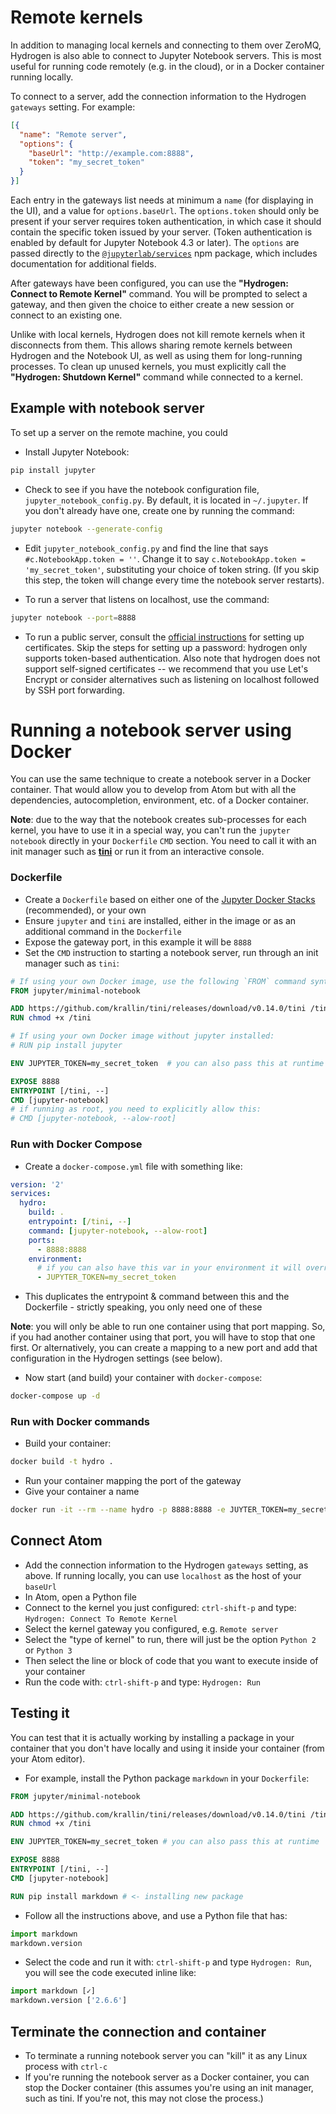 # Remote kernels

In addition to managing local kernels and connecting to them over ZeroMQ, Hydrogen is also able to connect to Jupyter Notebook servers. This is most useful for running code remotely (e.g. in the cloud), or in a Docker container running locally.

To connect to a server, add the connection information to the Hydrogen `gateways` setting. For example:

```json
[{
  "name": "Remote server",
  "options": {
    "baseUrl": "http://example.com:8888",
    "token": "my_secret_token"
  }
}]
```

Each entry in the gateways list needs at minimum a `name` (for displaying in the UI), and a value for `options.baseUrl`. The `options.token` should only be present if your server requires token authentication, in which case it should contain the specific token issued by your server. (Token authentication is enabled by default for Jupyter Notebook 4.3 or later). The `options` are passed directly to the [`@jupyterlab/services`](https://github.com/jupyterlab/services) npm package, which includes documentation for additional fields.

After gateways have been configured, you can use the **"Hydrogen: Connect to Remote Kernel"** command. You will be prompted to select a gateway, and then given the choice to either create a new session or connect to an existing one.

Unlike with local kernels, Hydrogen does not kill remote kernels when it disconnects from them. This allows sharing remote kernels between Hydrogen and the Notebook UI, as well as using them for long-running processes. To clean up unused kernels, you must explicitly call the **"Hydrogen: Shutdown Kernel"** command while connected to a kernel.

## Example with notebook server

To set up a server on the remote machine, you could

- Install Jupyter Notebook:

```bash
pip install jupyter
```

- Check to see if you have the notebook configuration file, `jupyter_notebook_config.py`. By default, it is located in `~/.jupyter`. If you don't already have one, create one by running the command:

```bash
jupyter notebook --generate-config
```

- Edit `jupyter_notebook_config.py` and find the line that says `#c.NotebookApp.token = ''`. Change it to say `c.NotebookApp.token = 'my_secret_token'`, substituting your choice of token string. (If you skip this step, the token will change every time the notebook server restarts).

- To run a server that listens on localhost, use the command:

```bash
jupyter notebook --port=8888
```

- To run a public server, consult the [official instructions](http://jupyter-notebook.readthedocs.io/en/latest/public_server.html) for setting up certificates. Skip the steps for setting up a password: hydrogen only supports token-based authentication. Also note that hydrogen does not support self-signed certificates -- we recommend that you use Let's Encrypt or consider alternatives such as listening on localhost followed by SSH port forwarding.

# Running a notebook server using Docker

You can use the same technique to create a notebook server in a Docker container. That would allow you to develop from Atom but with all the dependencies, autocompletion, environment, etc. of a Docker container.

**Note**: due to the way that the notebook creates sub-processes for each kernel, you have to use it in a special way, you can't run the `jupyter notebook` directly in your `Dockerfile` `CMD` section. You need to call it with an init manager such as [**tini**](https://github.com/krallin/tini) or run it from an interactive console.


### Dockerfile

- Create a `Dockerfile` based on either one of the [Jupyter Docker Stacks](https://github.com/jupyter/docker-stacks) (recommended), or your own
- Ensure `jupyter` and `tini` are installed, either in the image or as an additional command in the `Dockerfile`
- Expose the gateway port, in this example it will be `8888`
- Set the `CMD` instruction to starting a notebook server, run through an init manager such as `tini`:

```Dockerfile
# If using your own Docker image, use the following `FROM` command syntax substituting your image name
FROM jupyter/minimal-notebook

ADD https://github.com/krallin/tini/releases/download/v0.14.0/tini /tini
RUN chmod +x /tini

# If using your own Docker image without jupyter installed:
# RUN pip install jupyter

ENV JUPYTER_TOKEN=my_secret_token  # you can also pass this at runtime

EXPOSE 8888
ENTRYPOINT [/tini, --]
CMD [jupyter-notebook]
# if running as root, you need to explicitly allow this:
# CMD [jupyter-notebook, --alow-root]
```

### Run with Docker Compose

- Create a `docker-compose.yml` file with something like:

```yml
version: '2'
services:
  hydro:
    build: .
    entrypoint: [/tini, --]
    command: [jupyter-notebook, --alow-root]
    ports:
      - 8888:8888
    environment:
      # if you can also have this var in your environment it will override this
      - JUPYTER_TOKEN=my_secret_token
```

- This duplicates the entrypoint & command between this and the Dockerfile - strictly speaking, you only need one of these

**Note**: you will only be able to run one container using that port mapping. So, if you had another container using that port, you will have to stop that one first. Or alternatively, you can create a mapping to a new port and add that configuration in the Hydrogen settings (see below).

- Now start (and build) your container with `docker-compose`:

```bash
docker-compose up -d
```


### Run with Docker commands

- Build your container:

```bash
docker build -t hydro .
```

- Run your container mapping the port of the gateway
- Give your container a name

```bash
docker run -it --rm --name hydro -p 8888:8888 -e JUYTER_TOKEN=my_secret_token hydro
```


## Connect Atom

- Add the connection information to the Hydrogen `gateways` setting, as above. If running locally, you can use `localhost` as the host of your `baseUrl`
- In Atom, open a Python file
- Connect to the kernel you just configured: `ctrl-shift-p` and type: `Hydrogen: Connect To Remote Kernel`
- Select the kernel gateway you configured, e.g. `Remote server`
- Select the "type of kernel" to run, there will just be the option `Python 2` or `Python 3`
- Then select the line or block of code that you want to execute inside of your container
- Run the code with: `ctrl-shift-p` and type: `Hydrogen: Run`

## Testing it

You can test that it is actually working by installing a package in your container that you don't have locally and using it inside your container (from your Atom editor).

- For example, install the Python package `markdown` in your `Dockerfile`:

```Dockerfile
FROM jupyter/minimal-notebook

ADD https://github.com/krallin/tini/releases/download/v0.14.0/tini /tini
RUN chmod +x /tini

ENV JUPYTER_TOKEN=my_secret_token # you can also pass this at runtime

EXPOSE 8888
ENTRYPOINT [/tini, --]
CMD [jupyter-notebook]

RUN pip install markdown # <- installing new package
```

- Follow all the instructions above, and use a Python file that has:

```python
import markdown
markdown.version
```

- Select the code and run it with: `ctrl-shift-p` and type `Hydrogen: Run`, you will see the code executed inline like:

```python
import markdown [✓]
markdown.version ['2.6.6']
```

## Terminate the connection and container

- To terminate a running notebook server you can "kill" it as any Linux process with `ctrl-c`
- If you're running the notebook server as a Docker container, you can stop the Docker container (this assumes you're using an init manager, such as tini. If you're not, this may not close the process.)
